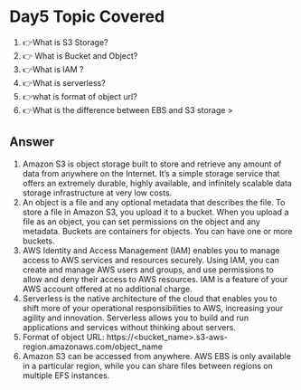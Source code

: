 # Day5 Topic Covered 
1. 👉What is S3 Storage?
1. 👉 What is Bucket and Object?
1. 👉What is IAM ?
1. 👉What is serverless?
1. 👉what is format of object url?
1. 👉What is the difference between EBS and S3 storage >
## Answer 
1. Amazon S3 is object storage built to store and retrieve any amount of data from anywhere on the Internet. It’s a simple storage service that offers an extremely durable, highly available, and infinitely scalable data storage infrastructure at very low costs.
1. An object is a file and any optional metadata that describes the file. To store a file in Amazon S3, you upload it to a bucket. When you upload a file as an object, you can set permissions on the object and any metadata. Buckets are containers for objects. You can have one or more buckets.
1. AWS Identity and Access Management (IAM) enables you to manage access to AWS services and resources securely. Using IAM, you can create and manage AWS users and groups, and use permissions to allow and deny their access to AWS resources. IAM is a feature of your AWS account offered at no additional charge.
1. Serverless is the native architecture of the cloud that enables you to shift more of your operational responsibilities to AWS, increasing your agility and innovation. Serverless allows you to build and run applications and services without thinking about servers.
1. Format of object URL:  https://<bucket_name>.s3-aws-region.amazonaws.com/object_name
1. Amazon S3 can be accessed from anywhere. AWS EBS is only available in a particular region, while you can share files between regions on multiple EFS instances.
